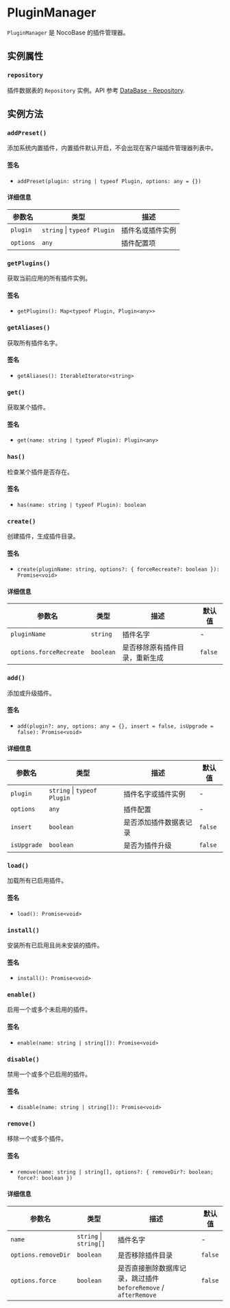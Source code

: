 # PluginManager

`PluginManager` 是 NocoBase 的插件管理器。

## 实例属性

### `repository`

插件数据表的 `Repository` 实例。API 参考 [DataBase - Repository](../database/repository.md).

## 实例方法

### `addPreset()`

添加系统内置插件，内置插件默认开启，不会出现在客户端插件管理器列表中。

#### 签名

- `addPreset(plugin: string | typeof Plugin, options: any = {})`

#### 详细信息

| 参数名    | 类型                        | 描述             |
| --------- | --------------------------- | ---------------- |
| `plugin`  | `string` \| `typeof Plugin` | 插件名或插件实例 |
| `options` | `any`                       | 插件配置项       |

### `getPlugins()`

获取当前应用的所有插件实例。

#### 签名

- `getPlugins(): Map<typeof Plugin, Plugin<any>>`

### `getAliases()`

获取所有插件名字。

#### 签名

- `getAliases(): IterableIterator<string>`

### `get()`

获取某个插件。

#### 签名

- `get(name: string | typeof Plugin): Plugin<any>`

### `has()`

检查某个插件是否存在。

#### 签名

- `has(name: string | typeof Plugin): boolean`

### `create()`

创建插件，生成插件目录。

#### 签名

- `create(pluginName: string, options?: { forceRecreate?: boolean }): Promise<void>`

#### 详细信息

| 参数名                  | 类型      | 描述                           | 默认值  |
| ----------------------- | --------- | ------------------------------ | ------- |
| `pluginName`            | `string`  | 插件名字                       | -       |
| `options.forceRecreate` | `boolean` | 是否移除原有插件目录，重新生成 | `false` |

### `add()`

添加或升级插件。

#### 签名

- `add(plugin?: any, options: any = {}, insert = false, isUpgrade = false): Promise<void>`

#### 详细信息

| 参数名      | 类型                        | 描述                   | 默认值  |
| ----------- | --------------------------- | ---------------------- | ------- |
| `plugin`    | `string` \| `typeof Plugin` | 插件名字或插件实例     | -       |
| `options`   | `any`                       | 插件配置               | -       |
| `insert`    | `boolean`                   | 是否添加插件数据表记录 | `false` |
| `isUpgrade` | `boolean`                   | 是否为插件升级         | `false` |

### `load()`

加载所有已启用插件。

#### 签名

- `load(): Promise<void>`

### `install()`

安装所有已启用且尚未安装的插件。

#### 签名

- `install(): Promise<void>`

### `enable()`

启用一个或多个未启用的插件。

#### 签名

- `enable(name: string | string[]): Promise<void>`

### `disable()`

禁用一个或多个已启用的插件。

#### 签名

- `disable(name: string | string[]): Promise<void>`

### `remove()`

移除一个或多个插件。

#### 签名

- `remove(name: string | string[], options?: { removeDir?: boolean; force?: boolean })`

#### 详细信息

| 参数名              | 类型                   | 描述                                                            | 默认值  |
| ------------------- | ---------------------- | --------------------------------------------------------------- | ------- |
| `name`              | `string` \| `string[]` | 插件名字                                                        | -       |
| `options.removeDir` | `boolean`              | 是否移除插件目录                                                | `false` |
| `options.force`     | `boolean`              | 是否直接删除数据库记录，跳过插件 `beforeRemove` / `afterRemove` | `false` |
